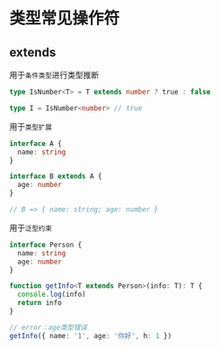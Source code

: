 # 类型常见操作符
## extends

<section grid grid-cols-2 gap-x-4>
<section>
<section v-click>

用于`条件类型`进行类型推断
```ts
type IsNumber<T> = T extends number ? true : false

type I = IsNumber<number> // true
```
</section>

<section v-click>

用于`类型扩展`
```ts
interface A { 
  name: string
}

interface B extends A { 
  age: number
}

// B => { name: string; age: number }
```
</section>

</section>

<section v-click>

用于`泛型约束`
```ts
interface Person {
  name: string
  age: number
}

function getInfo<T extends Person>(info: T): T {
  console.log(info)
  return info
}

// error：age类型错误
getInfo({ name: '1', age: '你好', h: 1 })
```
</section>
</section>